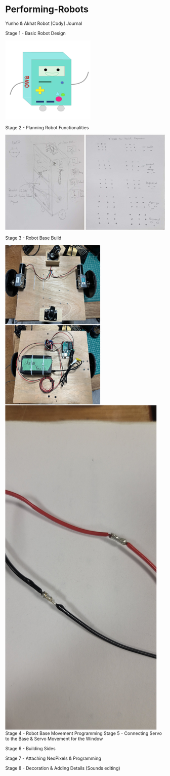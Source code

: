 # Performing-Robots

Yunho & Akhat Robot [Cody] Journal

Stage 1 - Basic Robot Design

<img src="https://github.com/whatisyourusername/Performing-Robots/blob/7624ed4fee2550eaf134d5c22e537781540254ac/Images/BMO.png" width = "270" height = "250">

Stage 2 - Planning Robot Functionalities

<img src="https://github.com/whatisyourusername/Performing-Robots/blob/7624ed4fee2550eaf134d5c22e537781540254ac/Images/2.jpg" width = "250" height = "300">
<img src="https://github.com/whatisyourusername/Performing-Robots/blob/7624ed4fee2550eaf134d5c22e537781540254ac/Images/1.jpg" width = "250" height = "300">

Stage 3 - Robot Base Build

<img src="https://github.com/whatisyourusername/Performing-Robots/blob/7624ed4fee2550eaf134d5c22e537781540254ac/Images/bottom.jpg" width = "300" height = "250">
<img src="https://github.com/whatisyourusername/Performing-Robots/blob/7624ed4fee2550eaf134d5c22e537781540254ac/Images/top.jpg" width = "300" height = "250">

<img src="https://github.com/whatisyourusername/Performing-Robots/blob/7624ed4fee2550eaf134d5c22e537781540254ac/Images/Soldering.jpg">
Stage 4 - Robot Base Movement Programming
<vid src="https://github.com/whatisyourusername/Performing-Robots/blob/7624ed4fee2550eaf134d5c22e537781540254ac/Videos/MotorMovementTest.mp4">
Stage 5 - Connecting Servo to the Base & Servo Movement for the Window

Stage 6 - Building Sides

Stage 7 - Attaching NeoPixels & Programming

Stage 8 - Decoration & Adding Details (Sounds editing)
